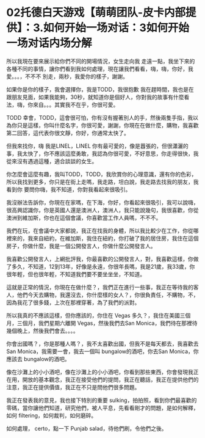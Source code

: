 # 02托德白天游戏【萌萌团队-皮卡内部提供】：3.如何开始一场对话：3如何开始一场对话内场分解

所以我現在要來展示給你們不同的開場情況，女生走向我 走遠一點，我坐下來的各種不同的事情，讓你們看到我如何處理，現在讓我們看看，嗨，嗨，你好，我愛。。。，不不不 別走，兩秒，我愛你的樣子，謝謝。

如果你是你的樣子，我會選擇你，我是TODD，我很抱歉 我在趕時間，我也是在跟朋友見面，如果我能夠，30秒，就知道你是個好人，你對我的故事有什麼看法，嗨，你來自。。。其實我不在乎，你很可愛。

TODD 幸會，TODD，這會很可怕，你有沒有握著別人的手，然後兩隻手指，我以為你只是這樣，你叫什麼名字，你很可愛，謝謝，你現在在做什麼，購物，我喜歡第二回答，這代表你很文靜，你好，你通常太快了。

但我來找你，嗨 我是LINEL，LINEL 你有最可愛的，像是囂張的，但很瀟灑的事，我太快了，你不應該這麼勇敢，我認為你很可愛，不好意思，你走得很快，我從來沒有遇過這種，適合談談的女生。

你怎麼會這麼有趣，我叫TODD，TODD，我欣賞你的心理意識，還有你的色彩，所以我找到更多，你只是在街上走嗎，我走路，坦白說，我走路去找我的朋友，我看到你 要問你嗨，我不知道，你對我看起來很吸引。

我沒辦法告訴你，你現在在家嗎，在下海，你好，你看起來很吸引，我可以說嗨，很高興認識你，你是英國人還是澳洲人，澳洲人，我只能說幾句，我很喜歡，你從澳洲到維加斯，你也在這個會議，你喜歡當工作人員嗎，不不不。

我們在玩，在會議中大家都說，我正在找我的身體，所以我比較少在工作，你從哪裡來的，我來自紐約，在維加斯，我住在紐約，你打破了我的居住房，我住在這個房子，你做什麼，我是一個公開發言人，你做什麼公開發言人。

我喜歡公開發言人，上網批評我，你最喜歡的公開發言人，對，我喜歡這樣，你做了多久，不知道，12到13年，好像是永遠，你很年長嗎，我是21歲，我33歲，你很年輕，但也很年輕，不知道我們要不要坐坐坐，不知道。

這就是正常的情況，你現在在做什麼？，我們正在進行一些事，我正在等待我的客人，他們今天去購物，我還沒去，你什麼樣的女人？，你很負責任，不購物，不，因為我花了很多錢，上次在那裡穿著，為了我們的派對。

所以我真的不應該這樣，但你應該的，你住在 Vegas 多久？，我住在美國三個月，三個月，我們星期六離開 Vegas，然後我們去San Monica，我們待在那裡待幾個晚上，然後我們會去。。。。

你會出國嗎？，你是那種人嗎？，我不太喜歡出國，但我不是每天都去，我喜歡去San Monica，我需要一會，我去一個叫 bungalow的酒吧，你去San Monica，你應該去 bungalow的酒吧。

像在沙灘上的小小酒吧，像在沙灘上的小小酒吧，你看到那些東西，你會發現我正在用，開放的基本觀念，我正在接受他們的提問，我正在聽話，我正在提供他們的注意，我正在提供價值，我正在不只是問他們很多問題。

我正在發表我的意見，我也接下特別的重要 sulking，拍拍照，看到你們最喜歡的零碼，當你讓他們知道，研究他們，被人平息，先看看剛才的問題，是如何解釋，如何 filtering，如何裁判，如何磨碎。

如何處理， certo，點一下 Punjab salad，待他們刷，令他們之後。
